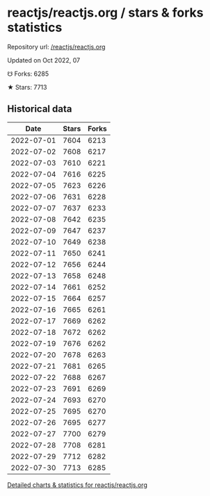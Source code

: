 # reactjs/reactjs.org / stars & forks statistics

Repository url: [/reactjs/reactjs.org](https://github.com/reactjs/reactjs.org)

Updated on Oct 2022, 07

☋ Forks: 6285

★ Stars: 7713

## Historical data
| Date | Stars | Forks |
|------|-------|-------|
| 2022-07-01 | 7604 | 6213 | 
| 2022-07-02 | 7608 | 6217 | 
| 2022-07-03 | 7610 | 6221 | 
| 2022-07-04 | 7616 | 6225 | 
| 2022-07-05 | 7623 | 6226 | 
| 2022-07-06 | 7631 | 6228 | 
| 2022-07-07 | 7637 | 6233 | 
| 2022-07-08 | 7642 | 6235 | 
| 2022-07-09 | 7647 | 6237 | 
| 2022-07-10 | 7649 | 6238 | 
| 2022-07-11 | 7650 | 6241 | 
| 2022-07-12 | 7656 | 6244 | 
| 2022-07-13 | 7658 | 6248 | 
| 2022-07-14 | 7661 | 6252 | 
| 2022-07-15 | 7664 | 6257 | 
| 2022-07-16 | 7665 | 6261 | 
| 2022-07-17 | 7669 | 6262 | 
| 2022-07-18 | 7672 | 6262 | 
| 2022-07-19 | 7676 | 6262 | 
| 2022-07-20 | 7678 | 6263 | 
| 2022-07-21 | 7681 | 6265 | 
| 2022-07-22 | 7688 | 6267 | 
| 2022-07-23 | 7691 | 6269 | 
| 2022-07-24 | 7693 | 6270 | 
| 2022-07-25 | 7695 | 6270 | 
| 2022-07-26 | 7695 | 6277 | 
| 2022-07-27 | 7700 | 6279 | 
| 2022-07-28 | 7708 | 6281 | 
| 2022-07-29 | 7712 | 6282 | 
| 2022-07-30 | 7713 | 6285 | 


[Detailed charts & statistics for reactjs/reactjs.org](https://reviewgithub.com/rep/reactjs/reactjs.org)
